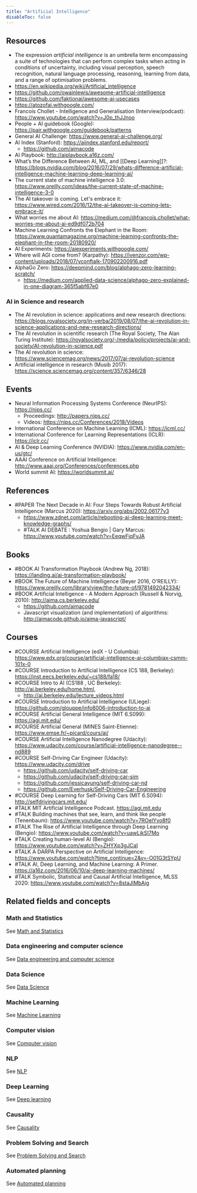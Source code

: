 ```yaml
---
title: "Artificial Intelligence"
disableToc: false 
---
```


## Resources
- The expression _artificial intelligence_ is an umbrella term encompassing a suite of technologies that can perform complex tasks when acting in conditions of uncertainty, including visual perception, speech recognition, natural language processing, reasoning, learning from data, and a range of optimisation problems.
- https://en.wikipedia.org/wiki/Artificial_intelligence
- https://github.com/owainlewis/awesome-artificial-intelligence
- https://github.com/faktionai/awesome-ai-usecases
- https://atozofai.withgoogle.com/
- Francois Chollet - Intelligence and Generalisation (Interview/podcast): https://www.youtube.com/watch?v=J0p_thJJnoo
- People + AI guidebook (Google): https://pair.withgoogle.com/guidebook/patterns 
- General AI Challenge: https://www.general-ai-challenge.org/
- AI Index (Stanford): https://aiindex.stanford.edu/report/ 
	- https://github.com/aimacode
- AI Playbook: http://aiplaybook.a16z.com/
- What’s the Difference Between AI, ML, and [[Deep Learning]]?: https://blogs.nvidia.com/blog/2016/07/29/whats-difference-artificial-intelligence-machine-learning-deep-learning-ai/
- The current state of machine intelligence 3.0: https://www.oreilly.com/ideas/the-current-state-of-machine-intelligence-3-0
- The AI takeover is coming. Let's embrace it: https://www.wired.com/2016/12/the-ai-takeover-is-coming-lets-embrace-it/
- What worries me about AI: https://medium.com/@francois.chollet/what-worries-me-about-ai-ed9df072b704
- Machine Learning Confronts the Elephant in the Room: https://www.quantamagazine.org/machine-learning-confronts-the-elephant-in-the-room-20180920/
- AI Experiments: https://aiexperiments.withgoogle.com/ 
- Where will AGI come from? (Karpathy): https://ivenzor.com/wp-content/uploads/2018/07/yconftalk-170902200916.pdf
- AlphaGo Zero: https://deepmind.com/blog/alphago-zero-learning-scratch/
	- https://medium.com/applied-data-science/alphago-zero-explained-in-one-diagram-365f5abf67e0

### AI in Science and research
- The AI revolution in science: applications and new research directions: https://blogs.royalsociety.org/in-verba/2019/08/07/the-ai-revolution-in-science-applications-and-new-research-directions/
- The AI revolution in scientific research (The Royal Society, The Alan Turing Institute): https://royalsociety.org/-/media/policy/projects/ai-and-society/AI-revolution-in-science.pdf
- The AI revolution in science: https://www.sciencemag.org/news/2017/07/ai-revolution-science
- Artificial intelligence in research (Musib 2017): https://science.sciencemag.org/content/357/6346/28

## Events
- Neural Information Processing Systems Conference (NeurIPS): https://nips.cc/
	- Proceedings: http://papers.nips.cc/
	- Videos: https://nips.cc/Conferences/2018/Videos
- International Conference on Machine Learning (ICML): https://icml.cc/
- International Conference for Learning Representations (ICLR): https://iclr.cc/
- AI & Deep Learning Conference (NVIDIA): https://www.nvidia.com/en-us/gtc/
- AAAI Conference on Artificial Intelligence: http://www.aaai.org/Conferences/conferences.php
- World summit AI: https://worldsummit.ai/

## References
- #PAPER The Next Decade in AI: Four Steps Towards Robust Artificial Intelligence (Marcus 2020): https://arxiv.org/abs/2002.06177v3
	- https://www.zdnet.com/article/rebooting-ai-deep-learning-meet-knowledge-graphs/
	- #TALK AI DEBATE : Yoshua Bengio | Gary Marcus: https://www.youtube.com/watch?v=EeqwFjqFvJA

## Books
- #BOOK AI Transformation Playbook (Andrew Ng, 2018): https://landing.ai/ai-transformation-playbook/
- #BOOK The Future of Machine Intelligence (Beyer 2016, O'REILLY): https://www.oreilly.com/library/view/the-future-of/9781492042334/
- #BOOK Artificial Intelligence - A Modern Approach (Russell & Norvig, 2010): http://aima.cs.berkeley.edu/
	- https://github.com/aimacode
	- Javascript visualization (and implementation) of algorithms: http://aimacode.github.io/aima-javascript/

## Courses
- #COURSE Artificial Intelligence (edX - U Columbia): https://www.edx.org/course/artificial-intelligence-ai-columbiax-csmm-101x-0
- #COURSE Introduction to Artificial Intelligence (CS 188, Berkeley): https://inst.eecs.berkeley.edu/~cs188/fa18/
- #COURSE Intro to AI (CS188 , UC Berkeley): http://ai.berkeley.edu/home.html, 
	- http://ai.berkeley.edu/lecture_videos.html
- #COURSE Introduction to Artificial Intelligence (ULiege): https://github.com/glouppe/info8006-introduction-to-ai
- #COURSE Artificial General Intelligence (MIT 6.S099): https://agi.mit.edu/
- #COURSE Artificial General (MINES Saint-Etienne): https://www.emse.fr/~picard/cours/ai/
- #COURSE Artificial Intelligence Nanodegree (Udacity): https://www.udacity.com/course/artificial-intelligence-nanodegree--nd889
- #COURSE Self-Driving Car Engineer (Udacity): https://www.udacity.com/drive
	- https://github.com/udacity/self-driving-car
	- https://github.com/udacity/self-driving-car-sim
	- https://github.com/jessicayung/self-driving-car-nd
	- https://github.com/Everhusk/Self-Driving-Car-Engineering
- #COURSE Deep Learning for Self-Driving Cars (MIT 6.S094): http://selfdrivingcars.mit.edu/
- #TALK MIT Artificial Intelligence Podcast. https://agi.mit.edu
- #TALK Building machines that see, learn, and think like people (Tenenbaum): https://www.youtube.com/watch?v=7ROelYvo8f0
- #TALK The Rise of Artificial Intelligence through Deep Learning (Bengio): https://www.youtube.com/watch?v=uawLjkSI7Mo
- #TALK Creating human-level AI (Bengio): https://www.youtube.com/watch?v=ZHYXp3gJCaI
- #TALK A DARPA Perspective on Artificial Intelligence: https://www.youtube.com/watch?time_continue=2&v=-O01G3tSYpU
- #TALK AI, Deep Learning, and Machine Learning: A Primer. https://a16z.com/2016/06/10/ai-deep-learning-machines/ 
- #TALK Symbolic, Statistical and Causal Artificial Intelligence, MLSS 2020: https://www.youtube.com/watch?v=8staJlMbAig


## Related fields and concepts

### Math and Statistics
See [Math and Statistics](AI/Math%20and%20Statistics/Math%20and%20Statistics.md)

### Data engineering and computer science
See [Data engineering and computer science](AI/Data%20Science,%20Data%20Engineering/Data%20engineering%20and%20computer%20science.md)

### Data Science
See [Data Science](AI/Data%20Science,%20Data%20Engineering/Data%20Science.md)

### Machine Learning
See [Machine Learning](AI/Machine%20Learning.md)

### Computer vision
See [Computer vision](AI/Computer%20Vision/Computer%20vision.md)

### NLP
See [NLP](AI/NLP.md)

### Deep Learning
See [Deep learning](AI/Deep%20learning/Deep%20learning.md)

### Causality
See [Causality](AI/Causality.md)

### Problem Solving and Search
See [Problem Solving and Search](AI/Problem%20Solving%20and%20Search.md)

### Automated planning
See [Automated planning](AI/Automated%20planning.md)

